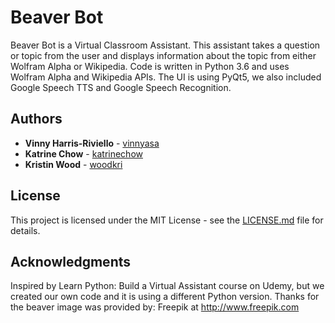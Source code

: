 # Beaver Bot
Beaver Bot is a Virtual Classroom Assistant. This assistant takes a question or topic from the user and displays information about the topic from either Wolfram Alpha or Wikipedia.
Code is written in Python 3.6 and uses Wolfram Alpha and Wikipedia APIs. The UI is using PyQt5, we also included Google Speech TTS and Google Speech Recognition.

## Authors

* **Vinny Harris-Riviello** - [vinnyasa](https://github.com/vinnyasa)
* **Katrine Chow** - [katrinechow](https://github.com/katrinechow)
* **Kristin Wood** - [woodkri](https://github.com/woodkri)

## License

This project is licensed under the MIT License - see the [LICENSE.md](LICENSE.md) file for details.

## Acknowledgments

Inspired by Learn Python: Build a Virtual Assistant course on Udemy, but we created our own code and it is using a different Python version.
Thanks for the beaver image was provided by: Freepik at http://www.freepik.com

